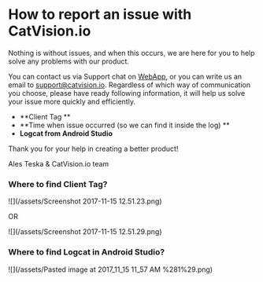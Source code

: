 # How to report an issue with CatVision.io

Nothing is without issues, and when this occurs, we are here for you to help solve any problems with our product.

You can contact us via Support chat on [WebApp](https://app.catvision.io), or you can write us an email to [support@catvision.io](mailto:support@catvision.io). Regardless of which way of communication you choose, please have ready following information, it will help us solve your issue more quickly and efficiently.

* **Client Tag  **
* **Time when issue occurred \(so we can find it inside the log\)  **
* **Logcat from Android Studio**

Thank you for your help in creating a better product!

Ales Teska & CatVision.io team 

### Where to find Client Tag?

![](/assets/Screenshot 2017-11-15 12.51.23.png)

OR

![](/assets/Screenshot 2017-11-15 12.51.29.png)

### Where to find Logcat in Android Studio?

![](/assets/Pasted image at 2017_11_15 11_57 AM %281%29.png)



